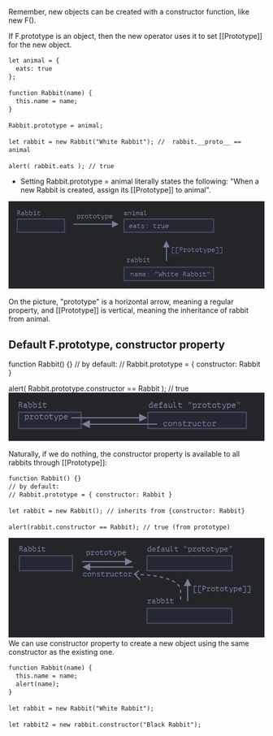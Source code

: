 Remember, new objects can be created with a constructor function, like new F().

If F.prototype is an object, then the new operator uses it to set [[Prototype]] for the new object.

```
let animal = {
  eats: true
};

function Rabbit(name) {
  this.name = name;
}

Rabbit.prototype = animal;

let rabbit = new Rabbit("White Rabbit"); //  rabbit.__proto__ == animal

alert( rabbit.eats ); // true
```
- Setting Rabbit.prototype = animal literally states the following: "When a new Rabbit is created, assign its [[Prototype]] to animal".

![alt text](image.png)

On the picture, "prototype" is a horizontal arrow, meaning a regular property, and [[Prototype]] is vertical, meaning the inheritance of rabbit from animal.


## Default F.prototype, constructor property
function Rabbit() {}
// by default:
// Rabbit.prototype = { constructor: Rabbit }

alert( Rabbit.prototype.constructor == Rabbit ); // true
![alt text](image-1.png)

Naturally, if we do nothing, the constructor property is available to all rabbits through [[Prototype]]:

```
function Rabbit() {}
// by default:
// Rabbit.prototype = { constructor: Rabbit }

let rabbit = new Rabbit(); // inherits from {constructor: Rabbit}

alert(rabbit.constructor == Rabbit); // true (from prototype)
```
![alt text](image-3.png)
We can use constructor property to create a new object using the same constructor as the existing one.


```
function Rabbit(name) {
  this.name = name;
  alert(name);
}

let rabbit = new Rabbit("White Rabbit");

let rabbit2 = new rabbit.constructor("Black Rabbit");
```
